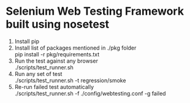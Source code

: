 Selenium Web Testing Framework built using nosetest
===========
1) Install pip <br>
2) Install list of packages mentioned in ./pkg folder<br>
<verbatim> pip install -r pkg/requirements.txt </verbatim> <br>
3) Run the test against any browser <br>
        <verbatim> ./scripts/test_runner.sh  </verbatim> <br>
4) Run any set of test <br>
       <verbatim>  ./scripts/test_runner.sh -t regression/smoke </verbatim> <br>
5) Re-run failed test automatically <br>
       <verbatim> ./scripts/test_runner.sh  -f ./config/webtesting.conf  -g failed </verbatim> 
